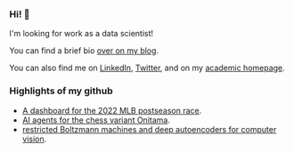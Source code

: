 ### Hi! 👋
 
I'm looking for work as a data scientist!

You can find a brief bio [over on my blog](https://lanej5.github.io/fastpages/about/).

You can also find me on [LinkedIn](https://linkedin.com/in/lanej5), [Twitter](https://twitter.com/__jeremy_lane__), and on my [academic homepage](https://ms.mcmaster.ca/~lanej5/).

### Highlights of my github

- [A dashboard for the 2022 MLB postseason race](https://github.com/lanej5/mlb).
- [AI agents for the chess variant Onitama](https://github.com/lanej5/onitamAI).
- [restricted Boltzmann machines and deep autoencoders for computer vision](https://github.com/lanej5/bm).
